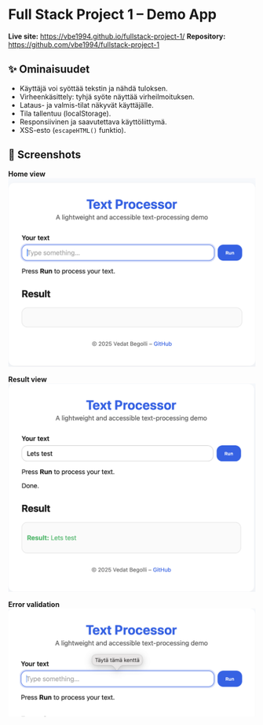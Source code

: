 # Full Stack Project 1 – Demo App

**Live site:** https://vbe1994.github.io/fullstack-project-1/
**Repository:** https://github.com/vbe1994/fullstack-project-1  

## ✨ Ominaisuudet
- Käyttäjä voi syöttää tekstin ja nähdä tuloksen.
- Virheenkäsittely: tyhjä syöte näyttää virheilmoituksen.
- Lataus- ja valmis-tilat näkyvät käyttäjälle.
- Tila tallentuu (localStorage).
- Responsiivinen ja saavutettava käyttöliittymä.
- XSS-esto (`escapeHTML()` funktio).

## 📸 Screenshots

**Home view**  
![Home screen](assets/screenshot-home.png)

**Result view**  
![Result screen](assets/screenshot-result.png)

**Error validation**  
![Error example](assets/screenshot-error.png)

